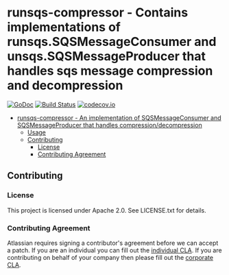 <a id="markdown-runsqs-compressor---an-implementation-of-runsqs.SQSMessageConsumer-and-runsq.SQSMessageProducer-that-adds-compression/decompression" name="runsqs-compressor---an-implementation-of-runsqs.SQSMessageConsumer-and-runsq.SQSMessageProducer-that-adds-compression/decompression"></a>
# runsqs-compressor - Contains implementations of runsqs.SQSMessageConsumer and unsqs.SQSMessageProducer that handles sqs message compression and decompression
[![GoDoc](https://godoc.org/github.com/asecurityteam/runsqs-compressor?status.svg)](https://godoc.org/github.com/asecurityteam/runsqs-compressor)
[![Build Status](https://travis-ci.com/asecurityteam/logevent.png?branch=master)](https://travis-ci.com/asecurityteam/runsqs-compressor)
[![codecov.io](https://codecov.io/github/asecurityteam/runsqs-compressor/coverage.svg?branch=master)](https://codecov.io/github/asecurityteam/logevent?branch=master)
<!-- TOC -->

- [runsqs-compressor - An implementation of SQSMessageConsumer and SQSMessageProducer that handles compression/decompression](#runsqs-compressor---an-implementation-of-messageprocessor-that-adds-stats)
    - [Usage](#usage)
    - [Contributing](#contributing)
        - [License](#license)
        - [Contributing Agreement](#contributing-agreement)

<!-- /TOC -->


<a id="markdown-contributing" name="contributing"></a>
## Contributing

<a id="markdown-license" name="license"></a>
### License

This project is licensed under Apache 2.0. See LICENSE.txt for details.

<a id="markdown-contributing-agreement" name="contributing-agreement"></a>
### Contributing Agreement

Atlassian requires signing a contributor's agreement before we can accept a
patch. If you are an individual you can fill out the
[individual CLA](https://na2.docusign.net/Member/PowerFormSigning.aspx?PowerFormId=3f94fbdc-2fbe-46ac-b14c-5d152700ae5d).
If you are contributing on behalf of your company then please fill out the
[corporate CLA](https://na2.docusign.net/Member/PowerFormSigning.aspx?PowerFormId=e1c17c66-ca4d-4aab-a953-2c231af4a20b).
